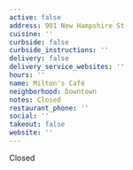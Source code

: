 ```yaml
---
active: false
address: 901 New Hampshire St
cuisine: ''
curbside: false
curbside_instructions: ''
delivery: false
delivery_service_websites: ''
hours: ''
name: Milton's Café
neighborhood: Downtown
notes: Closed
restaurant_phone: ''
social: ''
takeout: false
website: ''
---
```


Closed